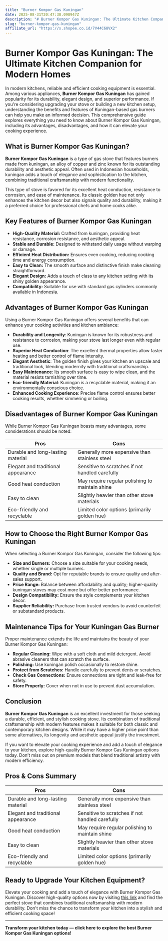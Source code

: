 ```yaml
---
title: "Burner Kompor Gas Kuningan"
date: 2025-08-31T20:47:38.098947Z
description: "# Burner Kompor Gas Kuningan: The Ultimate Kitchen Companion for Modern Homes..."
slug: "burner-kompor-gas-kuningan"
affiliate_url: "https://s.shopee.co.id/7V44C68VX2"
---
```

# Burner Kompor Gas Kuningan: The Ultimate Kitchen Companion for Modern Homes

In modern kitchens, reliable and efficient cooking equipment is essential. Among various appliances, **Burner Kompor Gas Kuningan** has gained popularity for its durability, elegant design, and superior performance. If you're considering upgrading your stove or building a new kitchen setup, understanding the benefits and features of Kuningan-based gas burners can help you make an informed decision. This comprehensive guide explores everything you need to know about Burner Kompor Gas Kuningan, including its advantages, disadvantages, and how it can elevate your cooking experience.

## What is Burner Kompor Gas Kuningan?

**Burner Kompor Gas Kuningan** is a type of gas stove that features burners made from kuningan, an alloy of copper and zinc known for its outstanding durability and aesthetic appeal. Often used in Indonesian households, kuningan adds a touch of elegance and sophistication to the kitchen, combining traditional craftsmanship with modern functionality.

This type of stove is favored for its excellent heat conduction, resistance to corrosion, and ease of maintenance. Its classic golden hue not only enhances the kitchen decor but also signals quality and durability, making it a preferred choice for professional chefs and home cooks alike.

## Key Features of Burner Kompor Gas Kuningan

- **High-Quality Material:** Crafted from kuningan, providing heat resistance, corrosion resistance, and aesthetic appeal.
- **Stable and Durable:** Designed to withstand daily usage without warping or damage.
- **Efficient Heat Distribution:** Ensures even cooking, reducing cooking time and energy consumption.
- **Easy to Clean:** The smooth surface and distinctive finish make cleaning straightforward.
- **Elegant Design:** Adds a touch of class to any kitchen setting with its shiny golden appearance.
- **Compatibility:** Suitable for use with standard gas cylinders commonly available in Indonesia.

## Advantages of Burner Kompor Gas Kuningan

Using a Burner Kompor Gas Kuningan offers several benefits that can enhance your cooking activities and kitchen ambiance:

- **Durability and Longevity**: Kuningan is known for its robustness and resistance to corrosion, making your stove last longer even with regular use.
- **Superior Heat Conduction**: The excellent thermal properties allow faster heating and better control of flame intensity.
- **Elegant Aesthetic**: The golden finish gives your kitchen an upscale and traditional look, blending modernity with traditional craftsmanship.
- **Easy Maintenance**: Its smooth surface is easy to wipe clean, and the material resists tarnishing over time.
- **Eco-friendly Material**: Kuningan is a recyclable material, making it an environmentally conscious choice.
- **Enhanced Cooking Experience**: Precise flame control ensures better cooking results, whether simmering or boiling.

## Disadvantages of Burner Kompor Gas Kuningan

While Burner Kompor Gas Kuningan boasts many advantages, some considerations should be noted:

| Pros                                   | Cons                                            |
|----------------------------------------|-------------------------------------------------|
| Durable and long-lasting material     | Generally more expensive than stainless steel  |
| Elegant and traditional appearance    | Sensitive to scratches if not handled carefully |
| Good heat conduction                  | May require regular polishing to maintain shine |
| Easy to clean                         | Slightly heavier than other stove materials   |
| Eco-friendly and recyclable            | Limited color options (primarily golden hue) |

## How to Choose the Right Burner Kompor Gas Kuningan

When selecting a Burner Kompor Gas Kuningan, consider the following tips:

- **Size and Burners:** Choose a size suitable for your cooking needs, whether single or multiple burners.
- **Quality and Brand:** Opt for reputable brands to ensure quality and after-sales support.
- **Price Range:** Balance between affordability and quality; higher-quality kuningan stoves may cost more but offer better performance.
- **Design Compatibility:** Ensure the style complements your kitchen decor.
- **Supplier Reliability:** Purchase from trusted vendors to avoid counterfeit or substandard products.

## Maintenance Tips for Your Kuningan Gas Burner

Proper maintenance extends the life and maintains the beauty of your Burner Kompor Gas Kuningan:

- **Regular Cleaning:** Wipe with a soft cloth and mild detergent. Avoid abrasive cleaners that can scratch the surface.
- **Polishing:** Use kuningan polish occasionally to restore shine.
- **Protect from Scratches:** Handle carefully to prevent dents or scratches.
- **Check Gas Connections:** Ensure connections are tight and leak-free for safety.
- **Store Properly:** Cover when not in use to prevent dust accumulation.

## Conclusion

**Burner Kompor Gas Kuningan** is an excellent investment for those seeking a durable, efficient, and stylish cooking stove. Its combination of traditional craftsmanship with modern features makes it suitable for both classic and contemporary kitchen designs. While it may have a higher price point than some alternatives, its longevity and aesthetic appeal justify the investment.

If you want to elevate your cooking experience and add a touch of elegance to your kitchen, explore high-quality Burner Kompor Gas Kuningan options today. Don’t miss out on premium models that blend traditional artistry with modern efficiency.

## Pros & Cons Summary

| Pros                                   | Cons                                            |
|----------------------------------------|-------------------------------------------------|
| Durable and long-lasting material     | Generally more expensive than stainless steel  |
| Elegant and traditional appearance    | Sensitive to scratches if not handled carefully |
| Good heat conduction                  | May require regular polishing to maintain shine |
| Easy to clean                         | Slightly heavier than other stove materials   |
| Eco-friendly and recyclable            | Limited color options (primarily golden hue) |

## Ready to Upgrade Your Kitchen Equipment?

Elevate your cooking and add a touch of elegance with Burner Kompor Gas Kuningan. Discover high-quality options now by visiting [this link](https://s.shopee.co.id/7V44C68VX2) and find the perfect stove that combines traditional craftsmanship with modern durability. Don't miss the chance to transform your kitchen into a stylish and efficient cooking space!

---

**Transform your kitchen today — click here to explore the best Burner Kompor Gas Kuningan options!**